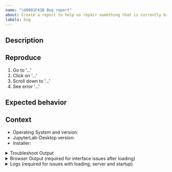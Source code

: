 ```yaml
---
name: "\U0001F41B Bug report"
about: Create a report to help us repair something that is currently broken
labels: bug
---
```


<!-- Welcome! Thank you for contributing. These HTML comments will not render in the issue.

Before creating a new issue:
* Search for relevant issues in both:
   - this repository
   - the main JupyterLab repository: https://github.com/jupyterlab/jupyterlab
* Follow the issue reporting guidelines:
https://jupyterlab.readthedocs.io/en/latest/getting_started/issue.html
-->

## Description

<!--Describe the bug clearly and concisely. Include screenshots if possible-->

## Reproduce

<!--Describe step-by-step instructions to reproduce the behavior-->

1. Go to '...'
2. Click on '...'
3. Scroll down to '...'
4. See error '...'

<!--Describe how you diagnosed the issue. See the guidelines at
 https://jupyterlab.readthedocs.io/en/latest/getting_started/issue.html -->

## Expected behavior

<!--Describe what you expected to happen-->

## Context

<!--Complete the following for context, and add any other relevant context-->

- Operating System and version: <!-- e.g. Linux Ubuntu 21.04 -->
- JupyterLab-Desktop version: <!-- e.g. 3.1.7-2 -->
- Installer: <!-- .exe, .deb, .pkg, .rpm, .snap, .flatpak -->

<!--The more content you provide, the more we can help!-->

<details><summary>Troubleshoot Output</summary>
<pre>
Paste the output from running `jupyter troubleshoot` from the terminal inside of JupyterLab-Desktop here.
You may want to sanitize the paths in the output.
</pre>
</details>

<details><summary>Browser Output (required for interface issues after loading)</summary>
<!--Go to `Help` menu -> `Open Developer Console` to access the JavaScript console-->
<!--If you do not see such a menu entry, please try Ctrl + Shift + I, after focusing on JupyterLab file browser-->
<pre>
Paste the output from the DevTools JavaScript console here, if applicable.

</pre>
</details>

<details><summary>Logs (required for issues with loading, server and startup)</summary>
<!--Start application from command line as `jlab --verbose 4`, wait until it settles-->
<!--Copy-paste the logs from the following location:-->
<!--on Linux: ~/.config/jupyterlab-desktop/logs/main.log-->
<!--on macOS: ~/Library/Logs/jupyterlab-desktop/main.log-->
<!--on Windows: %USERPROFILE%\AppData\Roaming\jupyterlab-desktop\logs\main.log-->
<pre>
Paste the logs from the `main.log` file here (optionally also from `renderer.log`).

</pre>
</details>
